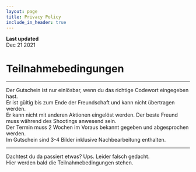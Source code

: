 ```yaml
---
layout: page
title: Privacy Policy
include_in_header: true
---
```


**Last updated**  
Dec 21 2021

# Teilnahmebedingungen

---
Der Gutschein ist nur einlösbar, wenn du das richtige Codewort eingegeben hast. <br>
Er ist gültig bis zum Ende der Freundschaft und kann nicht übertragen werden. <br>
Er kann nicht mit anderen Aktionen eingelöst werden. Der beste Freund muss während des Shootings anwesend sein. <br>
Der Termin muss 2 Wochen im Voraus bekannt gegeben und abgesprochen werden. <br>
Im Gutschein sind 3-4 Bilder inklusive Nachbearbeitung enthalten. <br>


---

Dachtest du da passiert etwas? Ups. Leider falsch gedacht. <br>
Hier werden bald die Teilnahmebedingungen stehen. <br>
